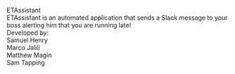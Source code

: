 ETAssistant <br/>
ETAssistant is an automated application that sends a Slack message to your boss alerting him that you are running late!<br/>
Developed by: <br/>
Samuel Henry <br/>
Marco Jalili <br/>
Matthew Magin <br/>
Sam Tapping <br/>
